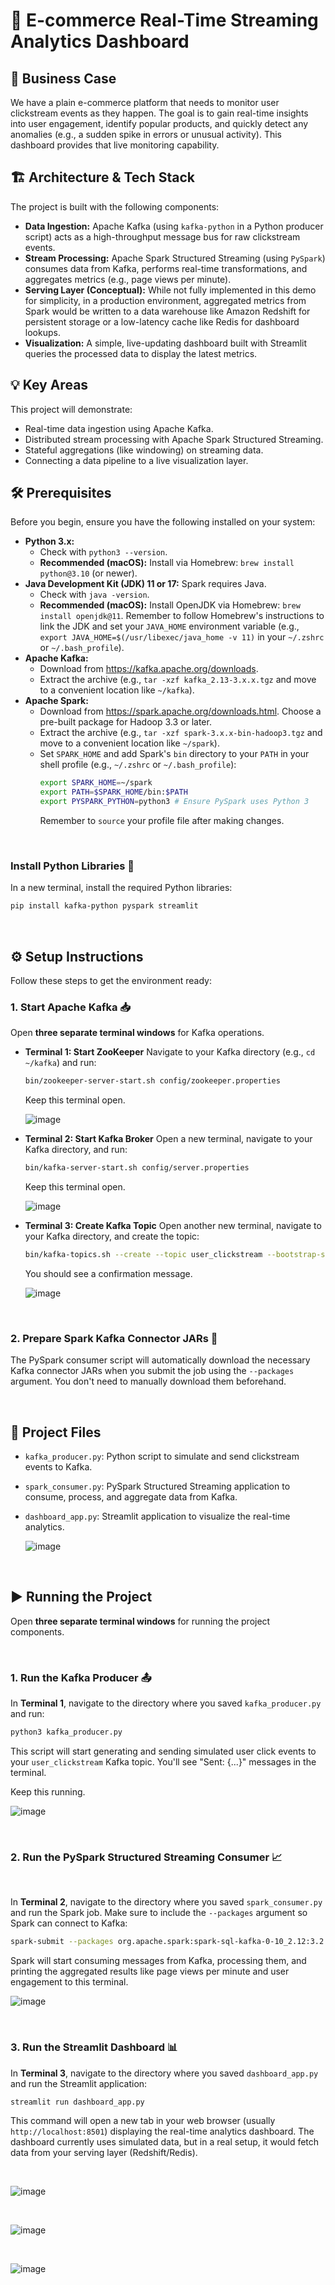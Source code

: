 # 🚀 E-commerce Real-Time Streaming Analytics Dashboard


## 🎯 Business Case

We have a plain e-commerce platform that needs to monitor user clickstream events as they happen. The goal is to gain real-time insights into user engagement, identify popular products, and quickly detect any anomalies (e.g., a sudden spike in errors or unusual activity). This dashboard provides that live monitoring capability.

## 🏗️ Architecture & Tech Stack

The project is built with the following components:

* **Data Ingestion:** Apache Kafka (using `kafka-python` in a Python producer script) acts as a high-throughput message bus for raw clickstream events.
* **Stream Processing:** Apache Spark Structured Streaming (using `PySpark`) consumes data from Kafka, performs real-time transformations, and aggregates metrics (e.g., page views per minute).
* **Serving Layer (Conceptual):** While not fully implemented in this demo for simplicity, in a production environment, aggregated metrics from Spark would be written to a data warehouse like Amazon Redshift for persistent storage or a low-latency cache like Redis for dashboard lookups.
* **Visualization:** A simple, live-updating dashboard built with Streamlit queries the processed data to display the latest metrics.


## 💡 Key Areas

This project will demonstrate:

* Real-time data ingestion using Apache Kafka.
* Distributed stream processing with Apache Spark Structured Streaming.
* Stateful aggregations (like windowing) on streaming data.
* Connecting a data pipeline to a live visualization layer.


## 🛠️ Prerequisites

Before you begin, ensure you have the following installed on your system:

* **Python 3.x:**
    * Check with `python3 --version`.
    * **Recommended (macOS):** Install via Homebrew: `brew install python@3.10` (or newer).
* **Java Development Kit (JDK) 11 or 17:** Spark requires Java.
    * Check with `java -version`.
    * **Recommended (macOS):** Install OpenJDK via Homebrew: `brew install openjdk@11`. Remember to follow Homebrew's instructions to link the JDK and set your `JAVA_HOME` environment variable (e.g., `export JAVA_HOME=$(/usr/libexec/java_home -v 11)` in your `~/.zshrc` or `~/.bash_profile`).
* **Apache Kafka:**
    * Download from <https://kafka.apache.org/downloads>.
    * Extract the archive (e.g., `tar -xzf kafka_2.13-3.x.x.tgz` and move to a convenient location like `~/kafka`).
* **Apache Spark:**
    * Download from <https://spark.apache.org/downloads.html>. Choose a pre-built package for Hadoop 3.3 or later.
    * Extract the archive (e.g., `tar -xzf spark-3.x.x-bin-hadoop3.tgz` and move to a convenient location like `~/spark`).
    * Set `SPARK_HOME` and add Spark's `bin` directory to your `PATH` in your shell profile (e.g., `~/.zshrc` or `~/.bash_profile`):
        ```bash
        export SPARK_HOME=~/spark
        export PATH=$SPARK_HOME/bin:$PATH
        export PYSPARK_PYTHON=python3 # Ensure PySpark uses Python 3
        ```
        Remember to `source` your profile file after making changes.


<br>

### Install Python Libraries 🐍 

In a new terminal, install the required Python libraries:

```bash
pip install kafka-python pyspark streamlit
```

<br>

## ⚙️ Setup Instructions

Follow these steps to get the environment ready:

### 1. Start Apache Kafka 📥

Open **three separate terminal windows** for Kafka operations.

* **Terminal 1: Start ZooKeeper**
    Navigate to your Kafka directory (e.g., `cd ~/kafka`) and run:
    ```bash
    bin/zookeeper-server-start.sh config/zookeeper.properties
    ```
    Keep this terminal open.

  ![image](https://github.com/user-attachments/assets/5db24da5-341c-4de7-84e2-d8fa8e803775)
  

* **Terminal 2: Start Kafka Broker**
    Open a new terminal, navigate to your Kafka directory, and run:
    ```bash
    bin/kafka-server-start.sh config/server.properties
    ```
    Keep this terminal open.

  ![image](https://github.com/user-attachments/assets/8501a08e-3890-461e-8ce4-f8c74f2c6948)
  

* **Terminal 3: Create Kafka Topic**
    Open another new terminal, navigate to your Kafka directory, and create the topic:
    ```bash
    bin/kafka-topics.sh --create --topic user_clickstream --bootstrap-server localhost:9092 --partitions 1 --replication-factor 1
    ```
    You should see a confirmation message.

  ![image](https://github.com/user-attachments/assets/0264a867-a6ba-4b1a-89d1-92e9c8d101cc)


<br>

### 2. Prepare Spark Kafka Connector JARs 🔗

The PySpark consumer script will automatically download the necessary Kafka connector JARs when you submit the job using the `--packages` argument. You don't need to manually download them beforehand.

<br>


## 📂 Project Files

* `kafka_producer.py`: Python script to simulate and send clickstream events to Kafka.
* `spark_consumer.py`: PySpark Structured Streaming application to consume, process, and aggregate data from Kafka.
* `dashboard_app.py`: Streamlit application to visualize the real-time analytics.

   ![image](https://github.com/user-attachments/assets/109c35bd-66ca-4b81-86a6-b5841125ff5b)

<br>


## ▶️ Running the Project

Open **three separate terminal windows** for running the project components.

<br>


### 1. Run the Kafka Producer 📤

In **Terminal 1**, navigate to the directory where you saved `kafka_producer.py` and run:

```bash
python3 kafka_producer.py
```
This script will start generating and sending simulated user click events to your `user_clickstream` Kafka topic. You'll see "Sent: {...}" messages in the terminal. 

Keep this running.

   ![image](https://github.com/user-attachments/assets/87ea50d4-02e7-4f8a-aa0c-3e6ba2e4f596)


<br>



### 2. Run the PySpark Structured Streaming Consumer 📈
<br>

In **Terminal 2**, navigate to the directory where you saved `spark_consumer.py` and run the Spark job. Make sure to include the `--packages` argument so Spark can connect to Kafka:

```bash
spark-submit --packages org.apache.spark:spark-sql-kafka-0-10_2.12:3.2.0,org.apache.kafka:kafka-clients:2.8.0 spark_consumer.py
```
Spark will start consuming messages from Kafka, processing them, and printing the aggregated results like page views per minute and user engagement to this terminal.

   ![image](https://github.com/user-attachments/assets/ddd15cb0-0605-48ee-b8a4-04ca6242381c)


<br>


### 3. Run the Streamlit Dashboard 📊

In **Terminal 3**, navigate to the directory where you saved `dashboard_app.py` and run the Streamlit application:

```bash
streamlit run dashboard_app.py
```
This command will open a new tab in your web browser (usually `http://localhost:8501`) displaying the real-time analytics dashboard. The dashboard currently uses simulated data, but in a real setup, it would fetch data from your serving layer (Redshift/Redis).


<br>

   ![image](https://github.com/user-attachments/assets/7f486a9b-5133-4b35-8d88-6a49f3ea9ed4)


<br>


   ![image](https://github.com/user-attachments/assets/9b2296d4-e283-470b-947b-84ef0740a46f)


<br>


   ![image](https://github.com/user-attachments/assets/a0070811-2a3d-4a53-8c99-aff906ceed4d)



<br>


